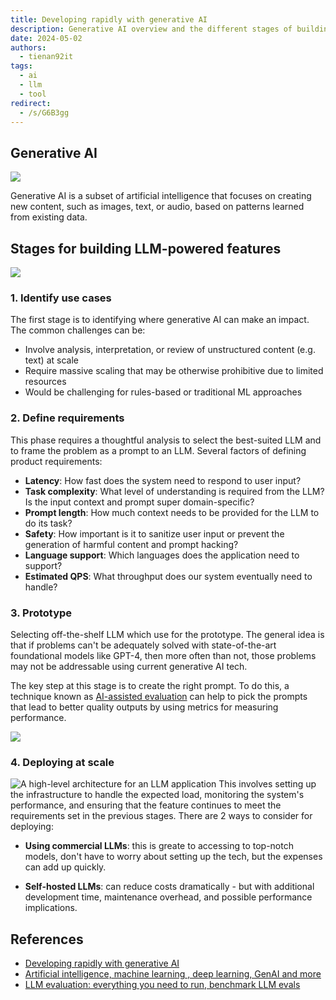 ```yaml
---
title: Developing rapidly with generative AI
description: Generative AI overview and the different stages of building an LLM-powered feature
date: 2024-05-02
authors:
  - tienan92it
tags:
  - ai
  - llm
  - tool
redirect:
  - /s/G6B3gg
---
```


## Generative AI

![](assets/developing-rapidly-with-generative-ai_ai-eco.webp)

Generative AI is a subset of artificial intelligence that focuses on creating new content, such as images, text, or audio, based on patterns learned from existing data.

## Stages for building LLM-powered features

![](assets/developing-rapidly-with-generative-ai_llm-building-stages.webp)

### 1. Identify use cases

The first stage is to identifying where generative AI can make an impact. The common challenges can be:

- Involve analysis, interpretation, or review of unstructured content (e.g. text) at scale
- Require massive scaling that may be otherwise prohibitive due to limited resources
- Would be challenging for rules-based or traditional ML approaches

### 2. Define requirements

This phase requires a thoughtful analysis to select the best-suited LLM and to frame the problem as a prompt to an LLM. Several factors of defining product requirements:

- **Latency**: How fast does the system need to respond to user input?
- **Task complexity**: What level of understanding is required from the LLM? Is the input context and prompt super domain-specific?
- **Prompt length**: How much context needs to be provided for the LLM to do its task?
- **Safety**: How important is it to sanitize user input or prevent the generation of harmful content and prompt hacking?
- **Language support**: Which languages does the application need to support?
- **Estimated QPS**: What throughput does our system eventually need to handle?

### 3. Prototype

Selecting off-the-shelf LLM which use for the prototype. The general idea is that if problems can't be adequately solved with state-of-the-art foundational models like GPT-4, then more often than not, those problems may not be addressable using current generative AI tech.

The key step at this stage is to create the right prompt. To do this, a technique known as [AI-assisted evaluation](https://arize.com/blog-course/llm-evaluation-the-definitive-guide/) can help to pick the prompts that lead to better quality outputs by using metrics for measuring performance.

![](assets/developing-rapidly-with-generative-ai_evaluating-prompts.webp)

### 4. Deploying at scale

![A high-level architecture for an LLM application](assets/developing-rapidly-with-generative-ai_llm-arch.webp) This involves setting up the infrastructure to handle the expected load, monitoring the system's performance, and ensuring that the feature continues to meet the requirements set in the previous stages. There are 2 ways to consider for deploying:

- **Using commercial LLMs**: this is greate to accessing to top-notch models, don't have to worry about setting up the tech, but the expenses can add up quickly.

- **Self-hosted LLMs**: can reduce costs dramatically - but with additional development time, maintenance overhead, and possible performance implications.

## References

- [Developing rapidly with generative AI](https://discord.com/blog/developing-rapidly-with-generative-ai)
- [Artificial intelligence, machine learning , deep learning, GenAI and more](https://medium.com/womenintechnology/ai-c3412c5aa0ac)
- [LLM evaluation: everything you need to run, benchmark LLM evals](https://arize.com/blog-course/llm-evaluation-the-definitive-guide/)
